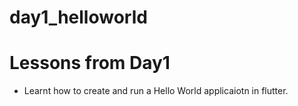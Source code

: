 # day1_helloworld

# Lessons from Day1
- Learnt how to create and run a Hello World applicaiotn in flutter.